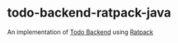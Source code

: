# todo-backend-ratpack-java
An implementation of [Todo Backend](http://www.todobackend.com/) using [Ratpack](https://ratpack.io/)
